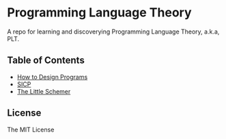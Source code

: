 # Programming Language Theory

A repo for learning and discoverying Programming Language Theory, a.k.a, PLT.

## Table of Contents

- [How to Design Programs](HtDP/)
- [SICP](SICP/)
- [The Little Schemer](TLS/)

## License

The MIT License
